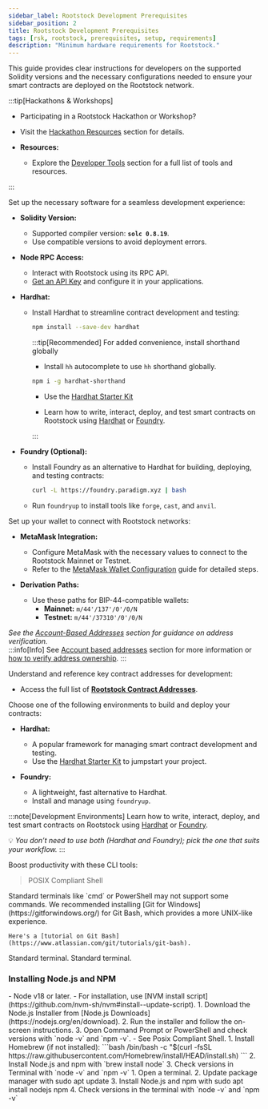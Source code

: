 ```yaml
---
sidebar_label: Rootstock Development Prerequisites
sidebar_position: 2
title: Rootstock Development Prerequisites
tags: [rsk, rootstock, prerequisites, setup, requirements]
description: "Minimum hardware requirements for Rootstock."
---
```


This guide provides clear instructions for developers on the supported Solidity versions and the necessary configurations needed to ensure your smart contracts are deployed on the Rootstock network. 
 
:::tip[Hackathons & Workshops]

- Participating in a Rootstock Hackathon or Workshop?
- Visit the [Hackathon Resources](/resources/hackathon/)  section for details.

- **Resources:**  
  - Explore the [Developer Tools](/dev-tools/) section for a full list of tools and resources.  

:::
<Steps>
 <Step title="Software Requirements:">
   

 
Set up the necessary software for a seamless development experience:  

- **Solidity Version:**  
  - Supported compiler version: **`solc 0.8.19`**.  
  - Use compatible versions to avoid deployment errors.  

- **Node RPC Access:**  
  - Interact with Rootstock using its RPC API.  
  - [Get an API Key](/developers/rpc-api/rootstock/setup/) and configure it in your applications.  

- **Hardhat:**  
  - Install Hardhat to streamline contract development and testing:  
    ```bash
    npm install --save-dev hardhat
    ```   
    :::tip[Recommended]
    For added convenience, install shorthand globally
    - Install `hh` autocomplete to use `hh` shorthand globally.
    ```bash
    npm i -g hardhat-shorthand
    ```

    - Use the [Hardhat Starter Kit](/developers/quickstart/hardhat)

    - Learn how to write, interact, deploy, and test smart contracts on Rootstock using [Hardhat](/developers/smart-contracts/hardhat) or [Foundry](/developers/smart-contracts/foundry/).

     :::

- **Foundry (Optional):**  
  - Install Foundry as an alternative to Hardhat for building, deploying, and testing contracts:  
    ```bash
    curl -L https://foundry.paradigm.xyz | bash
    ```  
  - Run `foundryup` to install tools like `forge`, `cast`, and `anvil`.  
</Step>

<Step title="Wallet Configuration:">
   
Set up your wallet to connect with Rootstock networks:  

- **MetaMask Integration:**  
  - Configure MetaMask with the necessary values to connect to the Rootstock Mainnet or Testnet.  
  - Refer to the [MetaMask Wallet Configuration](/dev-tools/wallets/metamask/) guide for detailed steps.  

- **Derivation Paths:**  
  - Use these paths for BIP-44-compatible wallets:  
    - **Mainnet:** `m/44'/137'/0'/0/N`  
    - **Testnet:** `m/44'/37310'/0'/0/N`  

 *See the [Account-Based Addresses](#account-based-addresses) section for guidance on address verification.*  
:::info[Info]
See [Account based addresses](/concepts/account-based-addresses/) section for more information or [how to verify address ownership](/developers/smart-contracts/verify-address-ownership/).
:::

</Step>

<Step title="Contract Addresses">
 
Understand and reference key contract addresses for development:  
- Access the full list of **[Rootstock Contract Addresses](#contract-addresses)**.  

</Step>

<Step title="Development Environments:">
    
Choose one of the following environments to build and deploy your contracts:  

- **Hardhat:**  
  - A popular framework for managing smart contract development and testing.  
  - Use the [Hardhat Starter Kit](#hardhat-starter-kit) to jumpstart your project.  

- **Foundry:**  
  - A lightweight, fast alternative to Hardhat.   
  - Install and manage using `foundryup`.  

 
:::note[Development Environments]
Learn how to write, interact, deploy, and test smart contracts on Rootstock using [Hardhat](/developers/smart-contracts/hardhat) or [Foundry](/developers/smart-contracts/foundry/).

💡 *You don’t need to use both  (Hardhat and Foundry); pick the one that suits your workflow.* 
:::
</Step>

<Step title="Command Line Tools">

Boost productivity with these CLI tools:  

> POSIX Compliant Shell

<Tabs>
  <TabItem value="windows" label="Windows">
    Standard terminals like `cmd` or PowerShell may not support some commands. We recommended installing [Git for Windows](https://gitforwindows.org/) for Git Bash, which provides a more UNIX-like experience. 
    
    Here's a [tutorial on Git Bash](https://www.atlassian.com/git/tutorials/git-bash).
  </TabItem>
  <TabItem value="macos" label="MacOS">
    Standard terminal.
  </TabItem>
  <TabItem value="Linux" label="Linux">
    Standard terminal.
  </TabItem>
</Tabs>

### Installing Node.js and NPM

<Tabs>
  <TabItem value="nvm" label="NVM" default>
    - Node v18 or later. 
        - For installation, use [NVM install script](https://github.com/nvm-sh/nvm#install--update-script).
  </TabItem>
  <TabItem value="windows" label="Windows">
    1. Download the Node.js Installer from [Node.js Downloads](https://nodejs.org/en/download).
    2. Run the installer and follow the on-screen instructions.
    3. Open Command Prompt or PowerShell and check versions with `node -v` and `npm -v`. 
        - See Posix Compliant Shell.
  </TabItem>
  <TabItem value="macos" label="MacOS">
    1. Install Homebrew (if not installed):
        ```bash
        /bin/bash -c "$(curl -fsSL https://raw.githubusercontent.com/Homebrew/install/HEAD/install.sh)
        ``` 
    2. Install Node.js and npm with `brew install node` 
    3. Check versions in Terminal with `node -v` and `npm -v`
  </TabItem>
  <TabItem value="linux" label="Linux">
      1. Open a terminal.
      2. Update package manager with sudo apt update
      3. Install Node.js and npm with sudo apt install nodejs npm
      4. Check versions in the terminal with `node -v` and `npm -v`
  </TabItem>
</Tabs>
 
  </Step>
</Steps>